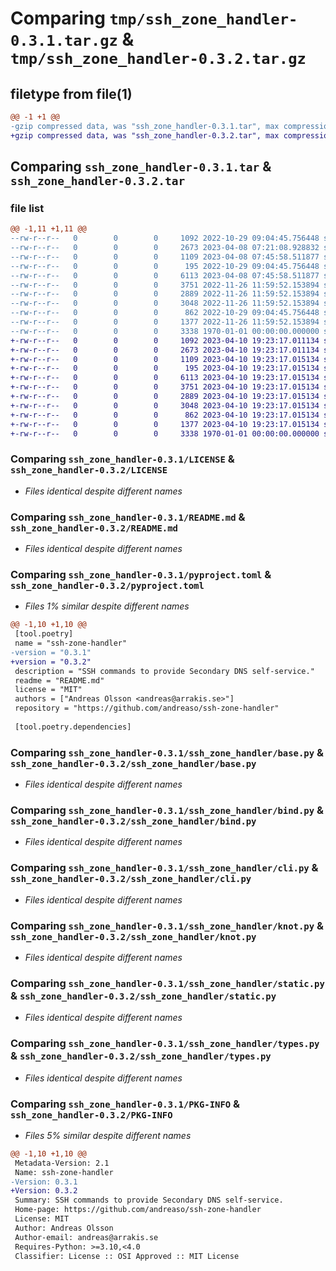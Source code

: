 # Comparing `tmp/ssh_zone_handler-0.3.1.tar.gz` & `tmp/ssh_zone_handler-0.3.2.tar.gz`

## filetype from file(1)

```diff
@@ -1 +1 @@
-gzip compressed data, was "ssh_zone_handler-0.3.1.tar", max compression
+gzip compressed data, was "ssh_zone_handler-0.3.2.tar", max compression
```

## Comparing `ssh_zone_handler-0.3.1.tar` & `ssh_zone_handler-0.3.2.tar`

### file list

```diff
@@ -1,11 +1,11 @@
--rw-r--r--   0        0        0     1092 2022-10-29 09:04:45.756448 ssh_zone_handler-0.3.1/LICENSE
--rw-r--r--   0        0        0     2673 2023-04-08 07:21:08.928832 ssh_zone_handler-0.3.1/README.md
--rw-r--r--   0        0        0     1109 2023-04-08 07:45:58.511877 ssh_zone_handler-0.3.1/pyproject.toml
--rw-r--r--   0        0        0      195 2022-10-29 09:04:45.756448 ssh_zone_handler-0.3.1/ssh_zone_handler/__init__.py
--rw-r--r--   0        0        0     6113 2023-04-08 07:45:58.511877 ssh_zone_handler-0.3.1/ssh_zone_handler/base.py
--rw-r--r--   0        0        0     3751 2022-11-26 11:59:52.153894 ssh_zone_handler-0.3.1/ssh_zone_handler/bind.py
--rw-r--r--   0        0        0     2889 2022-11-26 11:59:52.153894 ssh_zone_handler-0.3.1/ssh_zone_handler/cli.py
--rw-r--r--   0        0        0     3048 2022-11-26 11:59:52.153894 ssh_zone_handler-0.3.1/ssh_zone_handler/knot.py
--rw-r--r--   0        0        0      862 2022-10-29 09:04:45.756448 ssh_zone_handler-0.3.1/ssh_zone_handler/static.py
--rw-r--r--   0        0        0     1377 2022-11-26 11:59:52.153894 ssh_zone_handler-0.3.1/ssh_zone_handler/types.py
--rw-r--r--   0        0        0     3338 1970-01-01 00:00:00.000000 ssh_zone_handler-0.3.1/PKG-INFO
+-rw-r--r--   0        0        0     1092 2023-04-10 19:23:17.011134 ssh_zone_handler-0.3.2/LICENSE
+-rw-r--r--   0        0        0     2673 2023-04-10 19:23:17.011134 ssh_zone_handler-0.3.2/README.md
+-rw-r--r--   0        0        0     1109 2023-04-10 19:23:17.015134 ssh_zone_handler-0.3.2/pyproject.toml
+-rw-r--r--   0        0        0      195 2023-04-10 19:23:17.015134 ssh_zone_handler-0.3.2/ssh_zone_handler/__init__.py
+-rw-r--r--   0        0        0     6113 2023-04-10 19:23:17.015134 ssh_zone_handler-0.3.2/ssh_zone_handler/base.py
+-rw-r--r--   0        0        0     3751 2023-04-10 19:23:17.015134 ssh_zone_handler-0.3.2/ssh_zone_handler/bind.py
+-rw-r--r--   0        0        0     2889 2023-04-10 19:23:17.015134 ssh_zone_handler-0.3.2/ssh_zone_handler/cli.py
+-rw-r--r--   0        0        0     3048 2023-04-10 19:23:17.015134 ssh_zone_handler-0.3.2/ssh_zone_handler/knot.py
+-rw-r--r--   0        0        0      862 2023-04-10 19:23:17.015134 ssh_zone_handler-0.3.2/ssh_zone_handler/static.py
+-rw-r--r--   0        0        0     1377 2023-04-10 19:23:17.015134 ssh_zone_handler-0.3.2/ssh_zone_handler/types.py
+-rw-r--r--   0        0        0     3338 1970-01-01 00:00:00.000000 ssh_zone_handler-0.3.2/PKG-INFO
```

### Comparing `ssh_zone_handler-0.3.1/LICENSE` & `ssh_zone_handler-0.3.2/LICENSE`

 * *Files identical despite different names*

### Comparing `ssh_zone_handler-0.3.1/README.md` & `ssh_zone_handler-0.3.2/README.md`

 * *Files identical despite different names*

### Comparing `ssh_zone_handler-0.3.1/pyproject.toml` & `ssh_zone_handler-0.3.2/pyproject.toml`

 * *Files 1% similar despite different names*

```diff
@@ -1,10 +1,10 @@
 [tool.poetry]
 name = "ssh-zone-handler"
-version = "0.3.1"
+version = "0.3.2"
 description = "SSH commands to provide Secondary DNS self-service."
 readme = "README.md"
 license = "MIT"
 authors = ["Andreas Olsson <andreas@arrakis.se>"]
 repository = "https://github.com/andreaso/ssh-zone-handler"
 
 [tool.poetry.dependencies]
```

### Comparing `ssh_zone_handler-0.3.1/ssh_zone_handler/base.py` & `ssh_zone_handler-0.3.2/ssh_zone_handler/base.py`

 * *Files identical despite different names*

### Comparing `ssh_zone_handler-0.3.1/ssh_zone_handler/bind.py` & `ssh_zone_handler-0.3.2/ssh_zone_handler/bind.py`

 * *Files identical despite different names*

### Comparing `ssh_zone_handler-0.3.1/ssh_zone_handler/cli.py` & `ssh_zone_handler-0.3.2/ssh_zone_handler/cli.py`

 * *Files identical despite different names*

### Comparing `ssh_zone_handler-0.3.1/ssh_zone_handler/knot.py` & `ssh_zone_handler-0.3.2/ssh_zone_handler/knot.py`

 * *Files identical despite different names*

### Comparing `ssh_zone_handler-0.3.1/ssh_zone_handler/static.py` & `ssh_zone_handler-0.3.2/ssh_zone_handler/static.py`

 * *Files identical despite different names*

### Comparing `ssh_zone_handler-0.3.1/ssh_zone_handler/types.py` & `ssh_zone_handler-0.3.2/ssh_zone_handler/types.py`

 * *Files identical despite different names*

### Comparing `ssh_zone_handler-0.3.1/PKG-INFO` & `ssh_zone_handler-0.3.2/PKG-INFO`

 * *Files 5% similar despite different names*

```diff
@@ -1,10 +1,10 @@
 Metadata-Version: 2.1
 Name: ssh-zone-handler
-Version: 0.3.1
+Version: 0.3.2
 Summary: SSH commands to provide Secondary DNS self-service.
 Home-page: https://github.com/andreaso/ssh-zone-handler
 License: MIT
 Author: Andreas Olsson
 Author-email: andreas@arrakis.se
 Requires-Python: >=3.10,<4.0
 Classifier: License :: OSI Approved :: MIT License
```

